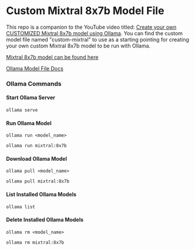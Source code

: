 # Custom Mixtral 8x7b Model File

This repo is a companion to the YouTube video titled: <a href="https://youtu.be/PfSXQlcHUvA">Create your own CUSTOMIZED Mixtral 8x7b model using Ollama</a>. You can find the custom model file named "custom-mixtral" to use as a starting pointing for creating your own custom Mixtral 8x7b model to be run with Ollama.

[Mixtral 8x7b model can be found here](https://ollama.com/library/mixtral)

[Ollama Model File Docs](https://github.com/ollama/ollama/blob/main/docs/modelfile.md)  

### Ollama Commands

#### Start Ollama Server
```
ollama serve
```

#### Run Ollama Model
```
ollama run <model_name>
```

```
ollama run mixtral:8x7b
```

#### Download Ollama Model
```
ollama pull <model_name>
```

```
ollama pull mixtral:8x7b
```

#### List Installed Ollama Models
```
ollama list
```

#### Delete Installed Ollama Models
```
ollama rm <model_name>
```

```
ollama rm mixtral:8x7b
```


